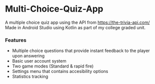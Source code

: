 # Multi-Choice-Quiz-App
A multiple choice quiz app using the API from https://the-trivia-api.com/ 
Made in Android Studio using Kotlin as part of my college graded unit.

### Features
* Multiple choice questions that provide instant feedback to the player upon answering
* Basic user account system
* Two game modes (Standard & rapid fire)
* Settings menu that contains accesibility options
* Statistics tracking
